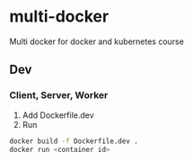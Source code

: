 # multi-docker
Multi docker for docker and kubernetes course

## Dev

### Client, Server, Worker
1. Add Dockerfile.dev
2. Run

```sh
docker build -f Dockerfile.dev .
docker run <container id>
```